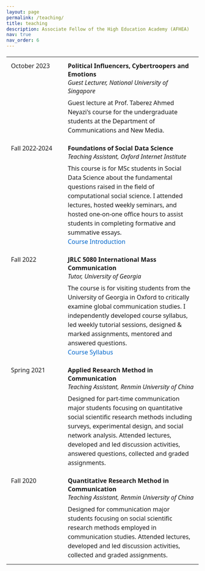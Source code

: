 ```yaml
---
layout: page
permalink: /teaching/
title: teaching
description: Associate Fellow of the High Education Academy (AFHEA)
nav: true
nav_order: 6
---
```



<html>
<head>
    <style>
        .teaching-table {
            width: 100%;
            border-collapse: collapse;
            margin: 20px 0;
            font-family: system-ui, -apple-system, sans-serif;
        }
        .teaching-table td {
            padding: 12px;
            vertical-align: top;
        }
        .teaching-table td:first-child {
            width: 125px;
            font-weight: 500;
        }
        .course-title {
            font-weight: bold;
        }
        .institution {
            font-style: italic;
            margin-bottom: 8px;
        }
        .description {
            margin-top: 8px;
            line-height: 1.5;
        }
        a {
            color: #0066cc;
            text-decoration: none;
        }
        a:hover {
            text-decoration: underline;
        }
    </style>
</head>
<body>
    <table class="teaching-table">
        <tr>
            <td>October 2023</td>
            <td>
                <div class="course-title">Political Influencers, Cybertroopers and Emotions</div>
                <div class="institution">Guest Lecturer, National University of Singapore</div>
                <div class="description">Guest lecture at Prof. Taberez Ahmed Neyazi's course for the undergraduate students at the Department of Communications and New Media.</div>
            </td>
        </tr>
        <tr>
            <td>Fall 2022-2024</td>
            <td>
                <div class="course-title">Foundations of Social Data Science</div>
                <div class="institution">Teaching Assistant, Oxford Internet Institute</div>
                <div class="description">
                    This course is for MSc students in Social Data Science about the fundamental questions raised in the field of computational social science. I attended lectures, hosted weekly seminars, and hosted one-on-one office hours to assist students in completing formative and summative essays.
                    <br>
                    <a href="https://www.oii.ox.ac.uk/study/courses/foundations-of-social-data-science/">Course Introduction</a>
                </div>
            </td>
        </tr>
        <tr>
            <td>Fall 2022</td>
            <td>
                <div class="course-title">JRLC 5080 International Mass Communication</div>
                <div class="institution">Tutor, University of Georgia</div>
                <div class="description">
                    The course is for visiting students from the University of Georgia in Oxford to critically examine global communication studies. I independently developed course syllabus, led weekly tutorial sessions, designed & marked assignments, mentored and answered questions.
                    <br>
                    <a href="https://deeliu97.github.io/teaching/2022-MT-teaching-1">Course Syllabus</a>
                </div>
            </td>
        </tr>
        <tr>
            <td>Spring 2021</td>
            <td>
                <div class="course-title">Applied Research Method in Communication</div>
                <div class="institution">Teaching Assistant, Renmin University of China</div>
                <div class="description">Designed for part-time communication major students focusing on quantitative social scientific research methods including surveys, experimental design, and social network analysis. Attended lectures, developed and led discussion activities, answered questions, collected and graded assignments.</div>
            </td>
        </tr>
        <tr>
            <td>Fall 2020</td>
            <td>
                <div class="course-title">Quantitative Research Method in Communication</div>
                <div class="institution">Teaching Assistant, Renmin University of China</div>
                <div class="description">Designed for communication major students focusing on social scientific research methods employed in communication studies. Attended lectures, developed and led discussion activities, collected and graded assignments.</div>
            </td>
        </tr>
    </table>
</body>
</html>
